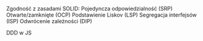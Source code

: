 Zgodność z zasadami SOLID:
Pojedyncza odpowiedzialność (SRP)
Otwarte/zamknięte (OCP)
Podstawienie Liskov (LSP)
Segregacja interfejsów (ISP)
Odwrócenie zależności (DIP)


DDD w JS
